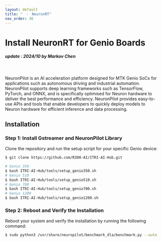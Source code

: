 ```yaml
---
layout: default
title: "　-　NeuronRT"
nav_order: 36
---
```


# Install NeuronRT for Genio Boards
##### update : 2024/10 by Markov Chen
<br>

NeuronPilot is an AI acceleration platform designed for MTK Genio SoCs for applications such as autonomous driving and industrial automation. NeuronPilot supports deep learning frameworks such as TensorFlow, PyTorch, and ONNX, and is specifically optimised for Neuron hardware to deliver the best performance and efficiency. NeuronPilot provides easy-to-use APIs and tools that enable developers to quickly deploy models to Neuron hardware for efficient inference and data processing.

## Installation

### Step 1: Install Gstreamer and NeuronPilot Library
Clone the repository and run the setup script for your specific Genio device:

```bash
$ git clone https://github.com/R300-AI/ITRI-AI-Hub.git

# Genio 350
$ bash ITRI-AI-Hub/tools/setup_genio350.sh
# Genio 510
$ bash ITRI-AI-Hub/tools/setup_genio510.sh
# Genio 700
$ bash ITRI-AI-Hub/tools/setup_genio700.sh
# Genio 1200
$ bash ITRI-AI-Hub/tools/setup_genio1200.sh
```

### Step 2: Reboot and Verify the Installation
Reboot your system and verify the installation by running the following command:

```bash
$ sudo python3 /usr/share/neuropilot/benchmark_dla/benchmark.py --auto
```

